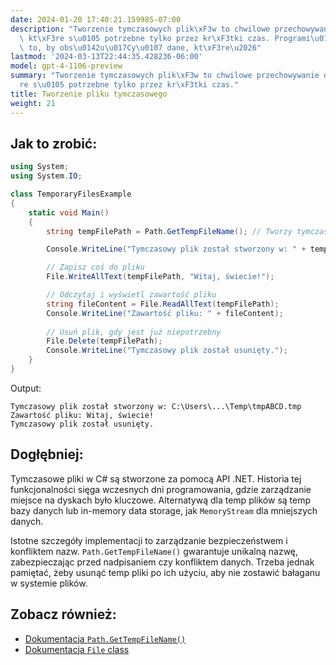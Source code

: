 ```yaml
---
date: 2024-01-20 17:40:21.159985-07:00
description: "Tworzenie tymczasowych plik\xF3w to chwilowe przechowywanie danych,\
  \ kt\xF3re s\u0105 potrzebne tylko przez kr\xF3tki czas. Programi\u015Bci robi\u0105\
  \ to, by obs\u0142u\u017Cy\u0107 dane, kt\xF3re\u2026"
lastmod: '2024-03-13T22:44:35.428236-06:00'
model: gpt-4-1106-preview
summary: "Tworzenie tymczasowych plik\xF3w to chwilowe przechowywanie danych, kt\xF3\
  re s\u0105 potrzebne tylko przez kr\xF3tki czas."
title: Tworzenie pliku tymczasowego
weight: 21
---
```


## Jak to zrobić:
```C#
using System;
using System.IO;

class TemporaryFilesExample
{
    static void Main()
    {
        string tempFilePath = Path.GetTempFileName(); // Tworzy tymczasowy plik

        Console.WriteLine("Tymczasowy plik został stworzony w: " + tempFilePath);

        // Zapisz coś do pliku
        File.WriteAllText(tempFilePath, "Witaj, świecie!");

        // Odczytaj i wyświetl zawartość pliku
        string fileContent = File.ReadAllText(tempFilePath);
        Console.WriteLine("Zawartość pliku: " + fileContent);
        
        // Usuń plik, gdy jest już niepotrzebny
        File.Delete(tempFilePath);
        Console.WriteLine("Tymczasowy plik został usunięty.");
    }
}
```

Output:
```
Tymczasowy plik został stworzony w: C:\Users\...\Temp\tmpABCD.tmp
Zawartość pliku: Witaj, świecie!
Tymczasowy plik został usunięty.
```

## Dogłębniej:
Tymczasowe pliki w C# są stworzone za pomocą API .NET. Historia tej funkcjonalności sięga wczesnych dni programowania, gdzie zarządzanie miejsce na dyskach było kluczowe. Alternatywą dla temp plików są temp bazy danych lub in-memory data storage, jak `MemoryStream` dla mniejszych danych.

Istotne szczegóły implementacji to zarządzanie bezpieczeństwem i konfliktem nazw. `Path.GetTempFileName()` gwarantuje unikalną nazwę, zabezpieczając przed nadpisaniem czy konfliktem danych. Trzeba jednak pamiętać, żeby usunąć temp pliki po ich użyciu, aby nie zostawić bałaganu w systemie plików.

## Zobacz również:
- [Dokumentacja `Path.GetTempFileName()`](https://docs.microsoft.com/en-us/dotnet/api/system.io.path.gettempfilename)
- [Dokumentacja `File` class](https://docs.microsoft.com/en-us/dotnet/api/system.io.file)
